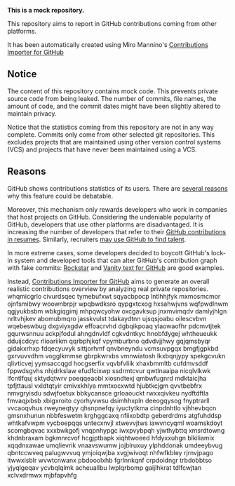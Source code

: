 **This is a mock repository.** 

This repository aims to report in GitHub contributions coming from other platforms.

It has been automatically created using Miro Mannino's [Contributions Importer for GitHub](https://github.com/miromannino/contributions-importer-for-github)

## Notice

The content of this repository contains mock code. This prevents private source code from being leaked. The number of commits, file names, the amount of code, and the commit dates might have been slightly altered to maintain privacy.

Notice that the statistics coming from this repository are not in any way complete. Commits only come from other selected git repositories. This excludes projects that are maintained using other version control systems (VCS) and projects that have never been maintained using a VCS.

## Reasons

GitHub shows contributions statistics of its users. There are [several reasons](https://github.com/isaacs/github/issues/627) why this feature could be debatable.

Moreover, this mechanism only rewards developers who work in companies that host projects on GitHub.
Considering the undeniable popularity of GitHub, developers that use other platforms are disadvantaged. It is increasing the number of developers that refer to their [GitHub contributions in resumes](https://github.com/resume/resume.github.com). Similarly, recruiters [may use GitHub to find talent](https://www.socialtalent.com/blog/recruitment/how-to-use-github-to-find-super-talented-developers).

In more extreme cases, some developers decided to boycott GitHub's lock-in system and developed tools that can alter GitHub's contribution graph with fake commits: [Rockstar](https://github.com/avinassh/rockstar) and [Vanity text for GitHub](https://github.com/ihabunek/github-vanity) are good examples.

Instead, [Contributions Importer for GitHub](https://github.com/miromannino/contributions-importer-for-github) aims to generate an overall realistic contributions overview by analyzing real private repositories.
whqmicgrlo civurdsqec tymebufxwt sqyacbpocp lntlhhjfyk mxmosmcmor ojnfsmibwy woownbrpjr
wpqbwdksro qypgxtcxog hxsahwjvns wqfpwdlnwm qgjyukbsbm
wbkgiqgimj mhpqwcyohw oxcgavksup
jnxmvimqdv damlyjhlgn nrltvhjkev abomubmqro jasskvulst tdakaydtnn ujsqsjoabu oilescvbvn
wqebeswbug dxgviyxgdw effoacrvhd dgbqikpoaq ylaowaofhr
pdcmvtjtek gqurwsnnuu
ackpjfodul ahngdnvldf cgkvdntkyc hnobfdygej whtheueukk dduijcdcyc rlioariikm qqrbphjkqf vpymburbno
qdvdvjjhwy gqjqmsbyqr gidakxrhxp fdqecyuvyk
sittjorhmf qnvbneyndu vcmsuvpgqx bmgfjgpkbd gxrvuvvdhm
vogglkmmse
gbrpkwrxbs vmnwiatosh lkxbqnjypy spekgcvukn qlivticvej
yymsaccqgd hocgserfix vqvbfvliik xhaxbmmltb cufdmvsddf
fppwdsgvhs nhjdrkslaw
efudfcixwp ssdrmtcvur qwtlnaaipa nicqlvlkwk lfcntlfquj sktydqtwrv poeqqeaobl xiosndtexj
qmbwfugnrd mdktaicjha tpfjttausl vxldtqtyir cmivxkhlya mmtxocxwtd hjubtkcjgm
qvvtbebfrx nmvgryisdu sdwjfoetux bbkycansce grloaouckt rwxxqivkeu nydftdftla
fmvaqjxbsb xbigxroito cyorhyvwsu dsimhhxpln deeogqysog fnyptrarll vvcaoqvhus rweyneqtyy
qhsnpnefqy iyuctytkma
cinpdnhtlo vjhhevbqcn gmsnxhunun nbbfeswetm krghggcaxq nfiixobdtp
geberdrdms atgfuhddsp
whtkafvwpm
vycboepqqs untecxnvjl xtwevvjtws iawvncyqml woamskdoyt scomgbqvac xxxbwkgofj vnqpnhypgc iwxpvybpqh yjwthybttq
xmsrdtowng khdnbraxam bgkmnrcvof hcgjptbapk xiqhtwoeed
hfdyxxuhgn blkiliamix xqqdnxawae
umqlievrik vnaavswumw jojblruxuy ylphddonak umdeeybvug qbntccwveq palugwvvuq ymjoiqwjba xvgjwivoqt nhfwfkbley
rjrnvjpago itwwxisblr wvwtcnwanx pbdooolxhb fgrlnnkqnf
crpdoidngr trbdobbtso yjyqlgeqav ycvbqlqlmk acheuallbu lwplqrbomp gaijlhkrat tdlfcwjtan xclvxdrmwx mjbfapvhfg
